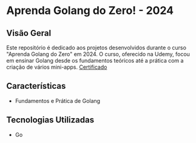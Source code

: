 # Aprenda Golang do Zero! - 2024

## Visão Geral

Este repositório é dedicado aos projetos desenvolvidos durante o curso "Aprenda Golang do Zero" em 2024. O curso, oferecido na Udemy, focou em ensinar Golang desde os fundamentos teóricos até a prática com a criação de vários mini-apps. [Certificado]()

## Características

- Fundamentos e Prática de Golang

## Tecnologias Utilizadas

- Go
